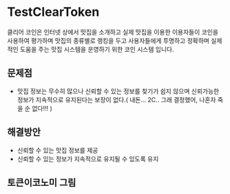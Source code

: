# TestClearToken
클리어 코인은 인터넷 상에서 맛집을 소개하고 실제 맛집을 이용한 이용자들이 코인을 사용하여 평가하며 맛집의 종류별로 랭킹을 두고 사용자들에게 투명하고 정확하며 실제적인 도움을 주는 맛집 시스템을 운영하기 위한 코인 시스템 입니다.

## 문제점
* 맛집 정보는 무수히 많으나 신뢰할 수 있는 정보를 찾기가 쉽지 않으며 신뢰가능한 정보가 지속적으로 유지된다는 보장이 없다.( 내돈... 2C.. 그래 결정했어, 나혼자 죽을 순 없다!!! )

## 해결방안
* 신뢰할 수 있는 맛집 정보를 제공
* 신뢰할 수 있는 정보가 지속적으로 유지될 수 있도록 유지

## 토큰이코노미 그림
